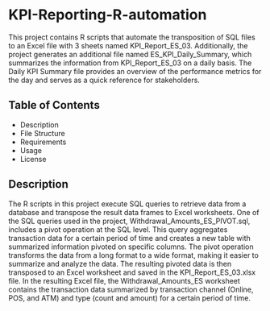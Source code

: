 # KPI-Reporting-R-automation
This project contains R scripts that automate the transposition of SQL files to an Excel file with 3 sheets named KPI_Report_ES_03. Additionally, the project generates an additional file named ES_KPI_Daily_Summary, which summarizes the information from KPI_Report_ES_03 on a daily basis. The Daily KPI Summary file provides an overview of the performance metrics for the day and serves as a quick reference for stakeholders.

## Table of Contents
* Description
* File Structure
* Requirements
* Usage
* License

## Description
The R scripts in this project execute SQL queries to retrieve data from a database and transpose the result data frames to Excel worksheets. One of the SQL queries used in the project, Withdrawal_Amounts_ES_PIVOT.sql, includes a pivot operation at the SQL level. This query aggregates transaction data for a certain period of time and creates a new table with summarized information pivoted on specific columns. The pivot operation transforms the data from a long format to a wide format, making it easier to summarize and analyze the data. The resulting pivoted data is then transposed to an Excel worksheet and saved in the KPI_Report_ES_03.xlsx file. In the resulting Excel file, the Withdrawal_Amounts_ES worksheet contains the transaction data summarized by transaction channel (Online, POS, and ATM) and type (count and amount) for a certain period of time. 
